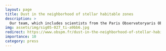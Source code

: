 ```yaml
---
layout: page
title: Dust in the neighborhood of stellar habitable zones
description: >
  Our team, which includes scientists from the Paris Observatoryaris Observatory, Grenoble Observatory, the Bordeaux Observatory, and Liège University has detected the so-called “exo-zodiacal” hot dust clouds around many stars similar to the Sun. These observations highlight the universality of the phenomenon, which until now was believed to be limited to the Solar System and to a few other rare stars. This work emphasizes the key role played by the evaporation of exocomets, for the continuous supply of hot dust, and heralds new indirect tests for the presence of planets around these stars.
img: assets/img/sig05-027_ti-a9bb6.jpg
redirect: https://www.obspm.fr/dust-in-the-neighborhood-of-stellar-habitable.html?lang=en
importance: 10
category: press
---
```

